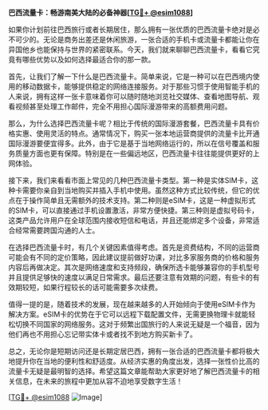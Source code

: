 **巴西流量卡：畅游南美大陆的必备神器[[TG💪+ @esim1088](https://t.me/s/esim1088)]**

如果你计划前往巴西旅行或者长期居住，那么拥有一张优质的巴西流量卡绝对是必不可少的。无论是商务出差还是休闲旅游，一张合适的手机卡或流量卡都能让你在异国他乡也能保持与世界的紧密联系。今天，我们就来聊聊巴西流量卡，看看它究竟有哪些优势以及如何选择最适合你的那一款。

首先，让我们了解一下什么是巴西流量卡。简单来说，它是一种可以在巴西境内使用的移动数据卡，能够提供稳定的网络连接服务。对于那些习惯于使用智能手机的人来说，拥有这样一张卡意味着你可以随时随地浏览社交媒体、查看地图导航、观看视频甚至处理工作邮件，完全不用担心国际漫游带来的高额费用问题。

那么，为什么选择巴西流量卡呢？相比于传统的国际漫游套餐，巴西流量卡具有价格实惠、使用灵活的特点。通常情况下，购买一张本地运营商提供的流量卡比开通国际漫游要便宜得多。此外，由于它是基于当地网络运行的，所以在信号覆盖和服务质量方面也更有保障。特别是在一些偏远地区，巴西流量卡往往能提供更好的上网体验。

接下来，我们来看看市面上常见的几种巴西流量卡类型。第一种是实体SIM卡，这种卡需要你亲自到当地购买并插入手机中使用。虽然这种方式比较传统，但它的优点在于操作简单且无需额外的技术支持。第二种则是eSIM卡，这是一种虚拟形式的SIM卡，可以直接通过手机设置激活，非常方便快捷。第三种则是虚拟号码卡，这类产品允许用户在全球范围内接收短信和电话，并且还能绑定多个设备，非常适合经常需要跨国沟通的人士。

在选择巴西流量卡时，有几个关键因素值得考虑。首先是资费结构，不同的运营商可能会有不同的定价策略，因此建议提前做好功课，对比多家服务商的价格和服务内容后再做决定。其次是网络速度和支持频段，确保所选卡能够兼容你的手机型号并且提供足够快的速度以满足日常需求。最后还要注意有效期的问题，有些卡的有效期较短，如果行程较长的话可能需要多次续费。

值得一提的是，随着技术的发展，现在越来越多的人开始倾向于使用eSIM卡作为解决方案。eSIM卡的优势在于它可以远程下载配置文件，无需更换物理卡就能轻松切换不同国家的网络服务。这对于频繁出国旅行的人来说无疑是一个福音，因为他们再也不用担心忘记带实体卡或者找不到地方购买新卡了。

总之，无论你是短期访问还是长期定居巴西，拥有一张合适的巴西流量卡都将极大地提升你在当地的便利性和舒适度。从经济实惠的角度出发，选择一张性价比高的流量卡无疑是最明智的选择。希望这篇文章能帮助大家更好地了解巴西流量卡的相关信息，在未来的旅程中更加从容不迫地享受数字生活！

[[TG💪+ @esim1088](https://t.me/s/esim1088) ![Image](https://i.postimg.cc/4NQfJmqS/Snipaste-2025-05-13-00-14-12.png)]
